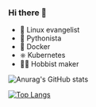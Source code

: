 ### Hi there 👋

- 🐧 Linux evangelist 
- 🐍 Pythonista
- 🐋 Docker
- ⎈ Kubernetes
- 👨‍🔧 Hobbist maker


![Anurag's GitHub stats](https://github-readme-stats.vercel.app/api?username=jvtartaglia&show_icons=true&theme=tokyonight)

[![Top Langs](https://github-readme-stats.vercel.app/api/top-langs/?username=jvtartaglia)](https://github.com/anuraghazra/github-readme-stats)
